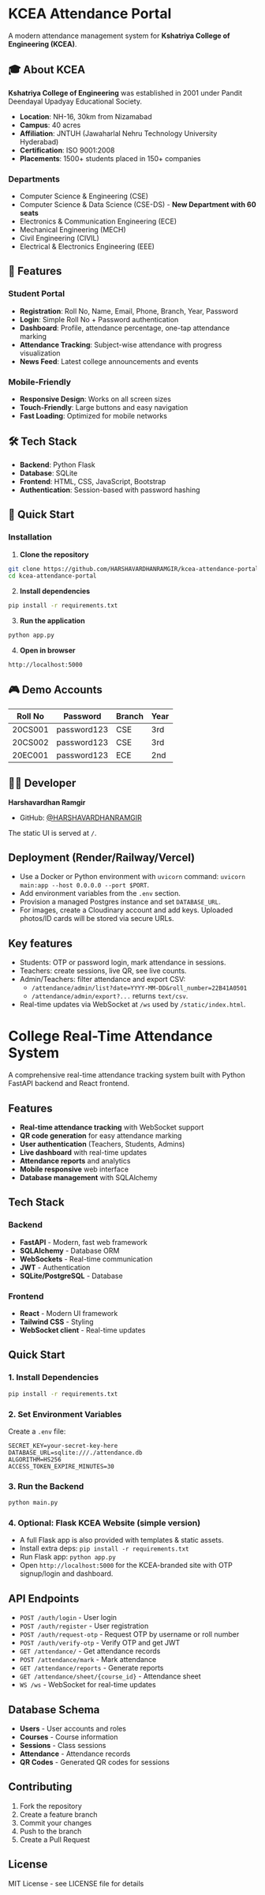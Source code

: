 # KCEA Attendance Portal

A modern attendance management system for **Kshatriya College of Engineering (KCEA)**.

## 🎓 About KCEA

**Kshatriya College of Engineering** was established in 2001 under Pandit Deendayal Upadyay Educational Society.

- **Location**: NH-16, 30km from Nizamabad
- **Campus**: 40 acres
- **Affiliation**: JNTUH (Jawaharlal Nehru Technology University Hyderabad)
- **Certification**: ISO 9001:2008
- **Placements**: 1500+ students placed in 150+ companies

### Departments
- Computer Science & Engineering (CSE)
- Computer Science & Data Science (CSE-DS) - **New Department with 60 seats**
- Electronics & Communication Engineering (ECE)
- Mechanical Engineering (MECH)
- Civil Engineering (CIVIL)
- Electrical & Electronics Engineering (EEE)

## 🚀 Features

### Student Portal
- **Registration**: Roll No, Name, Email, Phone, Branch, Year, Password
- **Login**: Simple Roll No + Password authentication
- **Dashboard**: Profile, attendance percentage, one-tap attendance marking
- **Attendance Tracking**: Subject-wise attendance with progress visualization
- **News Feed**: Latest college announcements and events

### Mobile-Friendly
- **Responsive Design**: Works on all screen sizes
- **Touch-Friendly**: Large buttons and easy navigation
- **Fast Loading**: Optimized for mobile networks

## 🛠️ Tech Stack

- **Backend**: Python Flask
- **Database**: SQLite
- **Frontend**: HTML, CSS, JavaScript, Bootstrap
- **Authentication**: Session-based with password hashing

## 🚀 Quick Start

### Installation

1. **Clone the repository**
```bash
git clone https://github.com/HARSHAVARDHANRAMGIR/kcea-attendance-portal
cd kcea-attendance-portal
```

2. **Install dependencies**
```bash
pip install -r requirements.txt
```

3. **Run the application**
```bash
python app.py
```

4. **Open in browser**
```
http://localhost:5000
```

## 🎮 Demo Accounts

| Roll No | Password | Branch | Year |
|---------|----------|--------|------|
| 20CS001 | password123 | CSE | 3rd |
| 20CS002 | password123 | CSE | 3rd |
| 20EC001 | password123 | ECE | 2nd |

## 👨‍💻 Developer

**Harshavardhan Ramgir**
- GitHub: [@HARSHAVARDHANRAMGIR](https://github.com/HARSHAVARDHANRAMGIR)

The static UI is served at `/`.

Deployment (Render/Railway/Vercel)
----------------------------------

- Use a Docker or Python environment with `uvicorn` command: `uvicorn main:app --host 0.0.0.0 --port $PORT`.
- Add environment variables from the `.env` section.
- Provision a managed Postgres instance and set `DATABASE_URL`.
- For images, create a Cloudinary account and add keys. Uploaded photos/ID cards will be stored via secure URLs.

Key features
------------

- Students: OTP or password login, mark attendance in sessions.
- Teachers: create sessions, live QR, see live counts.
- Admin/Teachers: filter attendance and export CSV:
  - `/attendance/admin/list?date=YYYY-MM-DD&roll_number=22B41A0501`
  - `/attendance/admin/export?...` returns `text/csv`.
- Real-time updates via WebSocket at `/ws` used by `/static/index.html`.

# College Real-Time Attendance System

A comprehensive real-time attendance tracking system built with Python FastAPI backend and React frontend.

## Features

- **Real-time attendance tracking** with WebSocket support
- **QR code generation** for easy attendance marking
- **User authentication** (Teachers, Students, Admins)
- **Live dashboard** with real-time updates
- **Attendance reports** and analytics
- **Mobile responsive** web interface
- **Database management** with SQLAlchemy

## Tech Stack

### Backend
- **FastAPI** - Modern, fast web framework
- **SQLAlchemy** - Database ORM
- **WebSockets** - Real-time communication
- **JWT** - Authentication
- **SQLite/PostgreSQL** - Database

### Frontend
- **React** - Modern UI framework
- **Tailwind CSS** - Styling
- **WebSocket client** - Real-time updates

## Quick Start

### 1. Install Dependencies
```bash
pip install -r requirements.txt
```

### 2. Set Environment Variables
Create a `.env` file:
```env
SECRET_KEY=your-secret-key-here
DATABASE_URL=sqlite:///./attendance.db
ALGORITHM=HS256
ACCESS_TOKEN_EXPIRE_MINUTES=30
```

### 3. Run the Backend
```bash
python main.py
```

### 4. Optional: Flask KCEA Website (simple version)
- A full Flask app is also provided with templates & static assets.
- Install extra deps: `pip install -r requirements.txt`
- Run Flask app: `python app.py`
- Open `http://localhost:5000` for the KCEA-branded site with OTP signup/login and dashboard.

## API Endpoints

- `POST /auth/login` - User login
- `POST /auth/register` - User registration
- `POST /auth/request-otp` - Request OTP by username or roll number
- `POST /auth/verify-otp` - Verify OTP and get JWT
- `GET /attendance/` - Get attendance records
- `POST /attendance/mark` - Mark attendance
- `GET /attendance/reports` - Generate reports
- `GET /attendance/sheet/{course_id}` - Attendance sheet
- `WS /ws` - WebSocket for real-time updates

## Database Schema

- **Users** - User accounts and roles
- **Courses** - Course information
- **Sessions** - Class sessions
- **Attendance** - Attendance records
- **QR Codes** - Generated QR codes for sessions

## Contributing

1. Fork the repository
2. Create a feature branch
3. Commit your changes
4. Push to the branch
5. Create a Pull Request

## License

MIT License - see LICENSE file for details 